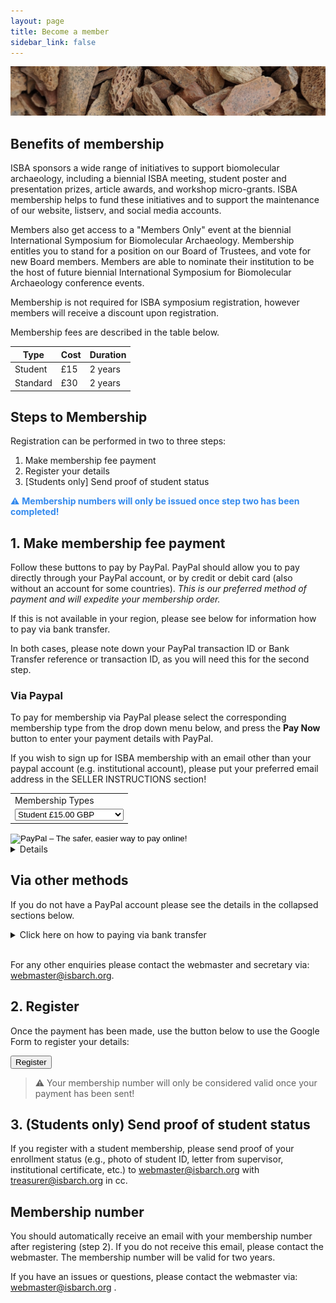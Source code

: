 ```yaml
---
layout: page
title: Become a member
sidebar_link: false
---
```


![Faunal_bone](/assets/images/banners/faunal_bone.png)

## Benefits of membership

ISBA sponsors a wide range of initiatives to support biomolecular archaeology, including a biennial ISBA meeting, student poster and presentation prizes, article awards, and workshop micro-grants. ISBA membership helps to fund these initiatives and to support the maintenance of our website, listserv, and social media accounts.

Members also get access to a "Members Only" event at the biennial International Symposium for Biomolecular Archaeology. Membership entitles you to stand for a position on our Board of Trustees, and vote for new Board members. Members are able to nominate their institution to be the host of future biennial International Symposium for Biomolecular Archaeology conference events.

Membership is not required for ISBA symposium registration, however members will receive a discount upon registration.

Membership fees are described in the table below.

| Type     | Cost | Duration |
| -------- | ---- | -------- |
| Student  | £15  | 2 years  |
| Standard | £30  | 2 years  |

## Steps to Membership

Registration can be performed in two to three steps:

1. Make membership fee payment
2. Register your details
3. [Students only] Send proof of student status

<p style="color: #348aee">⚠️ <b>Membership numbers will only be issued once step two has been completed!</b></p>

## 1. Make membership fee payment

Follow these buttons to pay by PayPal. PayPal should allow you to pay directly through your PayPal account, or by credit or debit card (also without an account for some countries). <i>This is our preferred method of payment and will expedite your membership order.</i>

If this is not available in your region, please see below for information how to pay via bank transfer.

In both cases, please note down your PayPal transaction ID or Bank Transfer reference or transaction ID, as you will need this for the second step.

### Via Paypal

To pay for membership via PayPal please select the corresponding membership type from the drop down menu below, and press the **Pay Now** button to enter your payment details with PayPal.

If you wish to sign up for ISBA membership with an email other than your paypal account (e.g. institutional account), please put your preferred email address in the SELLER INSTRUCTIONS section!

<form action="https://www.paypal.com/cgi-bin/webscr" method="post" target="_top">
<input type="hidden" name="cmd" value="_s-xclick">
<input type="hidden" name="hosted_button_id" value="K68R8DFG9JF7G">
<table>
<tr><td><input type="hidden" name="on0" value="Membership Types">Membership Types</td></tr><tr><td><select name="os0">
<option value="Student">Student £15.00 GBP</option>
<option value="Non-Student">Non-Student £30.00 GBP</option>
</select> </td></tr>
</table>
<input type="hidden" name="currency_code" value="GBP">
<input type="image" src="https://www.paypalobjects.com/en_US/GB/i/btn/btn_buynowCC_LG.gif" border="0" name="submit" alt="PayPal – The safer, easier way to pay online!">
<img alt="" border="0" src="https://www.paypalobjects.com/en_GB/i/scr/pixel.gif" width="1" height="1">
</form>

<details>
<div style="border-style: none none none solid;border-left-color:#4895ef;border-left-width=10px;padding:20px">
	<summary>Click here on how to pay via PayPal without PayPal account!</summary>
<p>Some countries allow you to pay without a PayPal account.</p>
<p>If so, after pressing the 'Buy now' button above, you should see a menu like this</p>
<img src="/assets/images/membership/payal-uk_de-page.png" style="display: block;margin-left: auto;margin-right: auto;width: 50%;">
<p>Here you can simply press the 'pay with credit or debit card' or 'continue without a guest account' button.</p>
<p>If you <b>do not</b> see such a button, we are currently working on other options for paying for membership. Please watch the ISBA social media/mailing list for updates.</p>
</div>
</details>

## Via other methods

If you do not have a PayPal account please see the details in the collapsed sections below.

<details>
	<summary>Click here on how to paying via bank transfer</summary>
<div style="border-style: none none none solid;border-left-color:#4895ef;border-left-width=10px;padding:20px">
<p>If it is not possible to pay via PayPal in your region (with or without an PayPal account), please pay your membership fee by International Bank Transfer to the ISBA Treasurer.</p>
<p>Please note, International Bank Transfer can take up to 5 working days.</p>
<ul>
<li><b>Name (Beneficiary)</b>: ISBA</li>
<li><b>IBAN</b>: GB26CAFB40524000037289</li>
<li><b>Sort code</b>: 40-52-20</li>
<li><b>Account number</b>: 00037289</li>
<li><b>Receiving Bank Details</b>:
CAF Bank Limited,
25 Kings Hill Avenue,
Kings Hill,
West Malling,
Kent ME19 4JQ
</li>
</ul>
<p>Make sure to note the transaction ID, as this will be required for registration.</p>
</div>
</details>

<br>

For any other enquiries please contact the webmaster and secretary via: [webmaster@isbarch.org](mailto:webmaster@isbarch.org).

## 2. Register

Once the payment has been made, use the button below to use the Google Form to register your details:

<button onclick="window.open('https://docs.google.com/forms/d/e/1FAIpQLScSP0j1FPUZ2xN-IKjygf-IyqTi6gLB6-HQZ5wM95W4N3RfYQ/viewform?usp=sf_link')" class="button-join">Register</button>

> ⚠️ Your membership number will only be considered valid once your payment has been sent!

## 3. (Students only) Send proof of student status

If you register with a student membership, please send proof of your enrollment status (e.g., photo of student ID, letter from supervisor, institutional certificate, etc.) to [webmaster@isbarch.org](mailto:webmaster@isbarch.org) with [treasurer@isbarch.org](mailto:treasurer@isbarch.org) in cc.

## Membership number

You should automatically receive an email with your membership number after registering (step 2). If you do not receive this email, please contact the webmaster. The membership number will be valid for two years.

If you have an issues or questions, please contact the webmaster via: [webmaster@isbarch.org](mailto:webmaster@isbarch.org) <!-- or the treasurer via: [webmaster@isbarch.org](mailto:treasurer@isbarch.org). -->.
